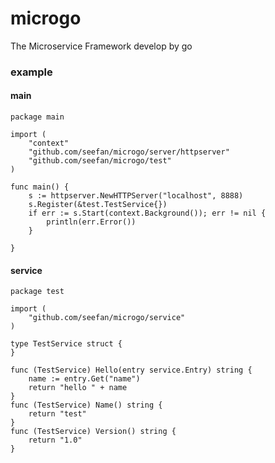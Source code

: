 # microgo
The Microservice Framework develop by go

### example

#### main

    package main

    import (
        "context"
        "github.com/seefan/microgo/server/httpserver"
        "github.com/seefan/microgo/test"
    )
    
    func main() {
        s := httpserver.NewHTTPServer("localhost", 8888)
        s.Register(&test.TestService{})
        if err := s.Start(context.Background()); err != nil {
            println(err.Error())
        }
    
    }


#### service

    package test
    
    import (
        "github.com/seefan/microgo/service"
    )
    
    type TestService struct {
    }
    
    func (TestService) Hello(entry service.Entry) string {
        name := entry.Get("name")
        return "hello " + name
    }
    func (TestService) Name() string {
        return "test"
    }
    func (TestService) Version() string {
        return "1.0"
    }
